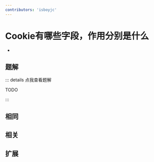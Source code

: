 ```yaml
---
contributors: 'isboyjc'
---
```


# Cookie有哪些字段，作用分别是什么

- 



## 题解

::: details 点我查看题解

  TODO

:::



## 相同


## 相关


## 扩展

